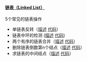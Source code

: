 #### [链表（Linked List）](https://github.com/mniqxh/letcode/tree/master/Linked%20List)

5个常见的链表操作

- 单链表反转（[描述](https://leetcode-cn.com/problems/reverse-linked-list/) [代码](https://github.com/mniqxh/letcode/blob/master/Linked%20List/lc206.py)）
- 链表中环的检测 ([描述](https://leetcode-cn.com/problems/linked-list-cycle/) [代码](https://github.com/mniqxh/letcode/blob/master/Linked%20List/lc141.py))
- 两个有序的链表合并（[描述](https://leetcode-cn.com/problems/merge-two-sorted-lists/) [代码](https://github.com/mniqxh/letcode/blob/master/Linked%20List/lc21.py)）
- 删除链表倒数第n个结点（[描述](https://leetcode-cn.com/problems/remove-nth-node-from-end-of-list/) [代码](https://github.com/mniqxh/letcode/blob/master/Linked%20List/lc19.py)）
- 求链表的中间结点（[描述](https://leetcode-cn.com/problems/middle-of-the-linked-list/) [代码](https://github.com/mniqxh/letcode/blob/master/Linked%20List/lc876.py)）

